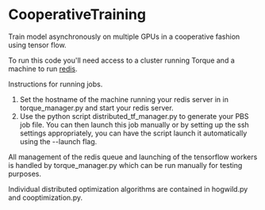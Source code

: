 # CooperativeTraining

Train model asynchronously on multiple GPUs in a cooperative fashion using tensor flow.

To run this code you'll need access to a cluster running Torque and a machine to run [redis](https://redis.io).

Instructions for running jobs.
1. Set the hostname of the machine running your redis server in in torque_manager.py and start your redis server.
2. Use the python script distributed_tf_manager.py to generate your PBS job file. You can then launch this job manually or by setting up the ssh settings appropriately, you can have the script launch it automatically using the --launch flag.

All management of the redis queue and launching of the tensorflow workers is handled by torque_manager.py which can be run manually for testing purposes. 

Individual distributed optimization algorithms are contained in hogwild.py and cooptimization.py.
